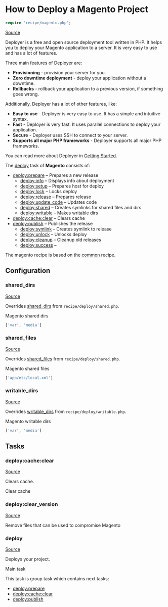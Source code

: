<!-- DO NOT EDIT THIS FILE! -->
<!-- Instead edit recipe/magento.php -->
<!-- Then run bin/docgen -->

# How to Deploy a Magento Project

```php
require 'recipe/magento.php';
```

[Source](/recipe/magento.php)

Deployer is a free and open source deployment tool written in PHP. 
It helps you to deploy your Magento application to a server. 
It is very easy to use and has a lot of features. 

Three main features of Deployer are:
- **Provisioning** - provision your server for you.
- **Zero downtime deployment** - deploy your application without a downtime.
- **Rollbacks** - rollback your application to a previous version, if something goes wrong.

Additionally, Deployer has a lot of other features, like:
- **Easy to use** - Deployer is very easy to use. It has a simple and intuitive syntax.
- **Fast** - Deployer is very fast. It uses parallel connections to deploy your application.
- **Secure** - Deployer uses SSH to connect to your server.
- **Supports all major PHP frameworks** - Deployer supports all major PHP frameworks.

You can read more about Deployer in [Getting Started](/docs/getting-started.md).

The [deploy](#deploy) task of **Magento** consists of:
* [deploy:prepare](/docs/recipe/common.md#deployprepare) – Prepares a new release
  * [deploy:info](/docs/recipe/deploy/info.md#deployinfo) – Displays info about deployment
  * [deploy:setup](/docs/recipe/deploy/setup.md#deploysetup) – Prepares host for deploy
  * [deploy:lock](/docs/recipe/deploy/lock.md#deploylock) – Locks deploy
  * [deploy:release](/docs/recipe/deploy/release.md#deployrelease) – Prepares release
  * [deploy:update_code](/docs/recipe/deploy/update_code.md#deployupdate_code) – Updates code
  * [deploy:shared](/docs/recipe/deploy/shared.md#deployshared) – Creates symlinks for shared files and dirs
  * [deploy:writable](/docs/recipe/deploy/writable.md#deploywritable) – Makes writable dirs
* [deploy:cache:clear](/docs/recipe/magento.md#deploycacheclear) – Clears cache
* [deploy:publish](/docs/recipe/common.md#deploypublish) – Publishes the release
  * [deploy:symlink](/docs/recipe/deploy/symlink.md#deploysymlink) – Creates symlink to release
  * [deploy:unlock](/docs/recipe/deploy/lock.md#deployunlock) – Unlocks deploy
  * [deploy:cleanup](/docs/recipe/deploy/cleanup.md#deploycleanup) – Cleanup old releases
  * [deploy:success](/docs/recipe/common.md#deploysuccess) – 


The magento recipe is based on the [common](/docs/recipe/common.md) recipe.

## Configuration
### shared_dirs
[Source](https://github.com/deployphp/deployer/blob/master/recipe/magento.php#L14)

Overrides [shared_dirs](/docs/recipe/deploy/shared.md#shared_dirs) from `recipe/deploy/shared.php`.

Magento shared dirs

```php title="Default value"
['var', 'media']
```


### shared_files
[Source](https://github.com/deployphp/deployer/blob/master/recipe/magento.php#L17)

Overrides [shared_files](/docs/recipe/deploy/shared.md#shared_files) from `recipe/deploy/shared.php`.

Magento shared files

```php title="Default value"
['app/etc/local.xml']
```


### writable_dirs
[Source](https://github.com/deployphp/deployer/blob/master/recipe/magento.php#L20)

Overrides [writable_dirs](/docs/recipe/deploy/writable.md#writable_dirs) from `recipe/deploy/writable.php`.

Magento writable dirs

```php title="Default value"
['var', 'media']
```



## Tasks

### deploy:cache:clear
[Source](https://github.com/deployphp/deployer/blob/master/recipe/magento.php#L26)

Clears cache.

Clear cache


### deploy:clear_version
[Source](https://github.com/deployphp/deployer/blob/master/recipe/magento.php#L33)



Remove files that can be used to compromise Magento


### deploy
[Source](https://github.com/deployphp/deployer/blob/master/recipe/magento.php#L47)

Deploys your project.

Main task


This task is group task which contains next tasks:
* [deploy:prepare](/docs/recipe/common.md#deployprepare)
* [deploy:cache:clear](/docs/recipe/magento.md#deploycacheclear)
* [deploy:publish](/docs/recipe/common.md#deploypublish)


